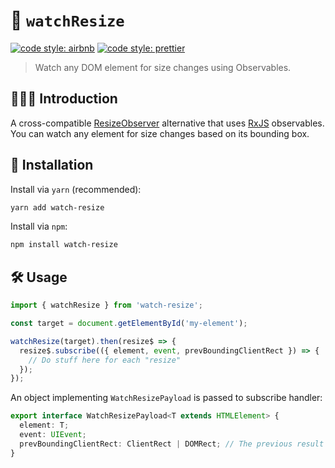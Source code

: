 # 👀 `watchResize`

[![code style: airbnb](https://img.shields.io/badge/code%20style-airbnb-blue.svg?style=flat)](https://github.com/airbnb/javascript)
[![code style: prettier](https://img.shields.io/badge/code_style-prettier-ff69b4.svg?style=flat)](https://github.com/prettier/prettier)

> Watch any DOM element for size changes using Observables.

## 💁🏼‍♂️ Introduction

A cross-compatible [ResizeObserver](https://developer.mozilla.org/en-US/docs/Web/API/ResizeObserver) alternative that uses [RxJS](https://github.com/ReactiveX/rxjs) observables. You can watch any element for size changes based on its bounding box.

## 🔗 Installation

Install via `yarn` (recommended):

```sh
yarn add watch-resize
```

Install via `npm`:

```sh
npm install watch-resize
```

## 🛠️ Usage

```ts
import { watchResize } from 'watch-resize';

const target = document.getElementById('my-element');

watchResize(target).then(resize$ => {
  resize$.subscribe(({ element, event, prevBoundingClientRect }) => {
    // Do stuff here for each "resize"
  });
});
```

An object implementing `WatchResizePayload` is passed to subscribe handler:

```ts
export interface WatchResizePayload<T extends HTMLElement> {
  element: T;
  event: UIEvent;
  prevBoundingClientRect: ClientRect | DOMRect; // The previous result of "element.getBoundingClientRect()".
}
```
